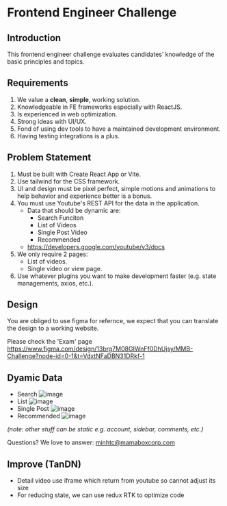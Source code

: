 # Frontend Engineer Challenge

## Introduction

This frontend engineer challenge evaluates candidates’ knowledge of the basic principles and topics.

## Requirements

1. We value a **clean**, **simple**, working solution.
2. Knowledgeable in FE frameworks especially with ReactJS.
3. Is experienced in web optimization.
4. Strong ideas with UI/UX.
5. Fond of using dev tools to have a maintained development environment.
6. Having testing integrations is a plus.

## Problem Statement

1. Must be built with Create React App or Vite.
2. Use tailwind for the CSS framework.
3. UI and design must be pixel perfect, simple motions and animations to help behavior and experience better is a bonus.
4. You must use Youtube's REST API for the data in the application. 
   - Data that should be dynamic are:
     - Search Funciton
     - List of Videos
     - Single Post Video
     - Recommended
   - https://developers.google.com/youtube/v3/docs
6. We only require 2 pages:
   - List of videos.
   - Single video or view page.
7. Use whatever plugins you want to make development faster (e.g. state managements, axios, etc.).

## Design

You are obliged to use figma for refernce, we expect that you can translate the design to a working website.

Please check the 'Exam' page https://www.figma.com/design/13brg7M08GIWnFf0DhUjsy/MMB-Challenge?node-id=0-1&t=VdxtNFaDBN31DRkf-1

## Dyamic Data

- Search ![image](https://user-images.githubusercontent.com/20724804/138819552-528011d2-681a-45b7-8371-6c103eaafc64.png)
- List ![image](https://user-images.githubusercontent.com/20724804/138819383-69ade12a-a87d-4106-8e0d-d07b4595471d.png)
- Single Post ![image](https://user-images.githubusercontent.com/20724804/138819697-cc3d93ed-03dd-46ba-aaf4-b589e3fc03e6.png)
- Recommended ![image](https://user-images.githubusercontent.com/20724804/138819937-25c3e98f-93c5-40d6-98e5-4e6dd2de4ee6.png)

_(note: other stuff can be static e.g. account, sidebar, comments, etc.)_

Questions? We love to answer: minhtc@mamaboxcorp.com


## Improve (TanDN)

- Detail video use iframe which return from youtube so cannot adjust its size
- For reducing state, we can use redux RTK to optimize code
